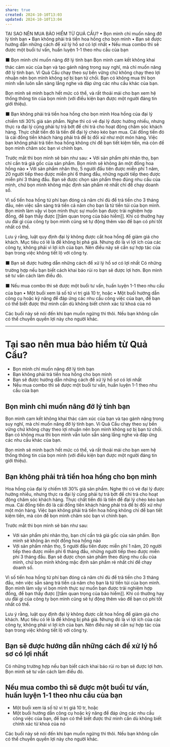 ```yaml
---
share: true
created: 2024-10-10T13:03
updated: 2024-10-10T13:04
---
```

TẠI SAO NÊN MUA BẢO HIỂM TỪ QUẢ CẦU?
• Bọn mình chỉ muốn nâng đỡ lý tính bạn
• Bạn không phải trả tiền hoa hồng cho bọn mình
• Bạn sẽ được hướng dẫn những cách để xử lý hồ sơ có lợi nhất
• Nếu mua combo thì sẽ được một buổi tư vấn, huấn luyện 1-1 theo nhu cầu của bạn

⬛ Bọn mình chỉ muốn nâng đỡ lý tính bạn
Bọn mình cam kết không khai thác cảm xúc của bạn và tạo gánh nặng trong suy nghĩ, mà chỉ muốn nâng đỡ lý tính bạn. Vì Quả Cầu chạy theo sự bền vững chứ không chạy theo lợi nhuận nên bọn mình không sợ bị bạn từ chối. Bạn có không mua thì bọn mình vẫn luôn sẵn sàng lắng nghe và đáp ứng các nhu cầu khác của bạn.

Bọn mình sẽ minh bạch hết mức có thể, và rất thoải mái cho bạn xem hệ thống thông tin của bọn mình (với điều kiện bạn được một người đáng tin giới thiệu).

⬛ Bạn không phải trả tiền hoa hồng cho bọn mình
Hoa hồng của đại lý chiếm tới 30% giá sản phẩm. Nghe thì có vẻ đại lý được hưởng nhiều, nhưng thực ra đại lý cũng phải tự trả bớt để chi trả cho hoạt động chăm sóc khách hàng. Thực chất tiền đó là tiền để đại lý chèo kéo bạn mua. Cái đồng tiền đó là cái đồng tiền khách hàng phải trả để bị đối xử như một món hàng. Việc bạn không phải trả tiền hoa hồng không chỉ để bạn tiết kiệm tiền, mà còn để bọn mình chăm sóc bạn vì chính bạn.

Trước mắt thì bọn mình sẽ bán như sau:
 • Với sản phẩm phi nhân thọ, bạn chỉ cần trả giá gốc của sản phẩm. Bọn mình sẽ không ăn một đồng hoa hồng nào
 • Với sản phẩm nhân thọ, 5 người đầu tiên được miễn phí 1 năm, 20 người tiếp theo được miễn phí 6 tháng đầu, những người tiếp theo được miễn phí 3 tháng đầu. Bạn sẽ được chọn sản phẩm theo đúng nhu cầu của mình, chứ bọn mình không mặc định sản phẩm rẻ nhất chỉ để chạy doanh số.

Vì số tiền hoa hồng từ phí bạn đóng cả năm chỉ đủ để trả tiền cho 3 tháng đầu, nên việc sẵn sàng trả tiền cả năm cho bạn là từ tiền túi của bọn mình. Bọn mình làm vậy vì bọn mình thực sự muốn bạn được trải nghiệm hợp đồng, để bạn thấy được [[tầm quan trọng của bảo hiểm]]. Khi có thưởng hay ưu đãi gì của công ty bọn mình cũng sẽ tự động thêm vào để bạn có phí tốt nhất có thể.

Lưu ý rằng, luật quy định đại lý không được cắt hoa hồng để giảm giá cho khách. Mục tiêu có lẽ là để không bị phá giá. Nhưng đó là vì lợi ích của các công ty, không phải vì lợi ích của bạn. Nên điều này sẽ cần sự hợp tác của bạn trong việc không tiết lộ với công ty.

⬛ Bạn sẽ được hướng dẫn những cách để xử lý hồ sơ có lợi nhất
Có những trường hợp nếu bạn biết cách khai báo rủi ro bạn sẽ được lợi hơn. Bọn mình sẽ tư vấn cách làm điều đó.

⬛ Nếu mua combo thì sẽ được một buổi tư vấn, huấn luyện 1-1 theo nhu cầu của bạn
• Một buổi xem lá số tử vi trị giá 10 tr, hoặc
• Một buổi hướng dẫn công cụ hoặc kỹ năng để đáp ứng các nhu cầu công việc của bạn, để bạn có thể biết được thứ mình cần dù không biết chính xác từ khoá của nó

Các buổi này sẽ nói đến khi bạn muốn ngừng thì thôi. Nếu bạn không cần có thể chuyển quyền lợi này cho người khác.


---
# Tại sao nên mua bảo hiểm từ Quả Cầu?
- Bọn mình chỉ muốn nâng đỡ lý tính bạn
- Bạn không phải trả tiền hoa hồng cho bọn mình
- Bạn sẽ được hướng dẫn những cách để xử lý hồ sơ có lợi nhất
- Nếu mua combo thì sẽ được một buổi tư vấn, huấn luyện 1-1 theo nhu cầu của bạn

## Bọn mình chỉ muốn nâng đỡ lý tính bạn
Bọn mình cam kết không khai thác cảm xúc của bạn và tạo gánh nặng trong suy nghĩ, mà chỉ muốn nâng đỡ lý tính bạn. Vì Quả Cầu chạy theo sự bền vững chứ không chạy theo lợi nhuận nên bọn mình không sợ bị bạn từ chối. Bạn có không mua thì bọn mình vẫn luôn sẵn sàng lắng nghe và đáp ứng các nhu cầu khác của bạn.

Bọn mình sẽ minh bạch hết mức có thể, và rất thoải mái cho bạn xem hệ thống thông tin của bọn mình (với điều kiện bạn được một người đáng tin giới thiệu).

## Bạn không phải trả tiền hoa hồng cho bọn mình
Hoa hồng của đại lý chiếm tới 30% giá sản phẩm. Nghe thì có vẻ đại lý được hưởng nhiều, nhưng thực ra đại lý cũng phải tự trả bớt để chi trả cho hoạt động chăm sóc khách hàng. Thực chất tiền đó là tiền để đại lý chèo kéo bạn mua. Cái đồng tiền đó là cái đồng tiền khách hàng phải trả để bị đối xử như một món hàng. Việc bạn không phải trả tiền hoa hồng không chỉ để bạn tiết kiệm tiền, mà còn để bọn mình chăm sóc bạn vì chính bạn.

Trước mắt thì bọn mình sẽ bán như sau:
 - Với sản phẩm phi nhân thọ, bạn chỉ cần trả giá gốc của sản phẩm. Bọn mình sẽ không ăn một đồng hoa hồng nào
 - Với sản phẩm nhân thọ, 5 người đầu tiên được miễn phí 1 năm, 20 người tiếp theo được miễn phí 6 tháng đầu, những người tiếp theo được miễn phí 3 tháng đầu. Bạn sẽ được chọn sản phẩm theo đúng nhu cầu của mình, chứ bọn mình không mặc định sản phẩm rẻ nhất chỉ để chạy doanh số.

Vì số tiền hoa hồng từ phí bạn đóng cả năm chỉ đủ để trả tiền cho 3 tháng đầu, nên việc sẵn sàng trả tiền cả năm cho bạn là từ tiền túi của bọn mình. Bọn mình làm vậy vì bọn mình thực sự muốn bạn được trải nghiệm hợp đồng, để bạn thấy được [[tầm quan trọng của bảo hiểm]]. Khi có thưởng hay ưu đãi gì của công ty bọn mình cũng sẽ tự động thêm vào để bạn có phí tốt nhất có thể.

Lưu ý rằng, luật quy định đại lý không được cắt hoa hồng để giảm giá cho khách. Mục tiêu có lẽ là để không bị phá giá. Nhưng đó là vì lợi ích của các công ty, không phải vì lợi ích của bạn. Nên điều này sẽ cần sự hợp tác của bạn trong việc không tiết lộ với công ty.

## Bạn sẽ được hướng dẫn những cách để xử lý hồ sơ có lợi nhất
Có những trường hợp nếu bạn biết cách khai báo rủi ro bạn sẽ được lợi hơn. Bọn mình sẽ tư vấn cách làm điều đó.

## Nếu mua combo thì sẽ được một buổi tư vấn, huấn luyện 1-1 theo nhu cầu của bạn
- Một buổi xem lá số tử vi trị giá 10 tr, hoặc
- Một buổi hướng dẫn công cụ hoặc kỹ năng để đáp ứng các nhu cầu công việc của bạn, để bạn có thể biết được thứ mình cần dù không biết chính xác từ khoá của nó

Các buổi này sẽ nói đến khi bạn muốn ngừng thì thôi. Nếu bạn không cần có thể chuyển quyền lợi này cho người khác.
